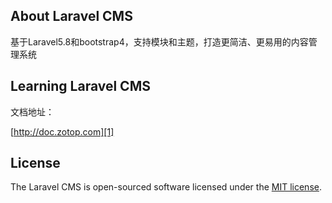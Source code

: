 ## About Laravel CMS

基于Laravel5.8和bootstrap4，支持模块和主题，打造更简洁、更易用的内容管理系统

## Learning Laravel CMS

文档地址：

[http://doc.zotop.com][1]

## License

The Laravel CMS is open-sourced software licensed under the [MIT license](http://opensource.org/licenses/MIT).


  [1]: http://doc.zotop.com
